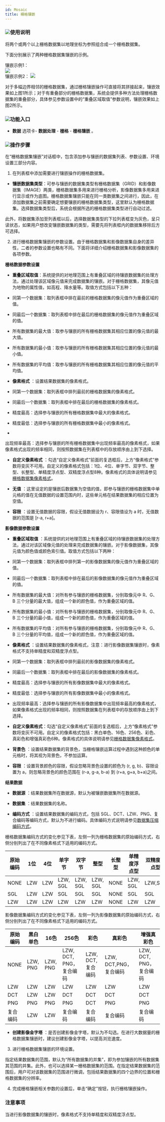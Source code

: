 ```yaml
---
id: Mosaic
title: 栅格镶嵌  
---  
```

### ![](../../img/read.gif)使用说明



将两个或两个以上栅格数据集以地理坐标为参照组合成一个栅格数据集。



下面分别展示了两种栅格数据集镶嵌的示例。


镶嵌示例1：    
![](img/Mosaic3_1.png)    
镶嵌示例2：
![](img/Mosaic3_2.png)  


对于多幅边界相邻的栅格数据集，通过栅格镶嵌操作可直接将其拼接起来，镶嵌效果如上图1所示；对于有重叠部分的栅格数据集，系统会提供多种方法处理栅格数据集的重叠部分，具体参见参数设置中的“重叠区域取值”参数说明，镶嵌效果如上图2所示。

### ![](../../img/read.gif)功能入口

* **数据** 选项卡- **数据处理** - **栅格** - **栅格镶嵌** 。

### ![](../../img/read.gif)操作步骤

在“栅格数据集镶嵌”对话框中，包含添加参与镶嵌的数据集列表、参数设置、环境设置三部分内容。
1. 在列表框中添加需要进行镶嵌操作的栅格数据集。

* **镶嵌数据集类型**：可参与镶嵌的数据集类型有栅格数据集（GRID）和影像数据集（IMAGE）两类，栅格数据集多用来进行栅格分析，影像数据集多用来进行显示或作为底图。栅格数据集镶嵌只能在同一类数据集之间进行，因此，在添加数据集之前需要确定想要镶嵌的栅格数据集类型，这里默认为栅格数据集。选择数据集类型后，系统会根据所选的栅格数据集类型进行自动过滤。

此外，将数据集添加至列表框以后，选择数据集类型的下拉列表框变为灰色，呈只读状态，如果用户想改变镶嵌数据集的类型，需要先将列表框内的数据集移除后方可选择。

2. 进行栅格数据集镶嵌的参数设置。由于栅格数据集和影像数据集自身的差异性，二者的参数设置也略有不同。下面将详细介绍栅格数据集和影像数据集的各项参数。



**栅格数据参数设置**

* **重叠区域取值**：系统提供的对地理范围上有重叠区域的待镶嵌数据集的处理方法，通过处理该区域像元值来完成数据集的镶嵌。对于栅格数据集，其像元值为地物的属性值，如高程、降水量等。取值方式包括以下五种：

* 同第一个数据集：取列表框中排在最前的栅格数据集的像元值作为重叠区域的值。

* 同最后一个数据集：取列表框中排在最后的栅格数据集的像元值作为重叠区域的值。

* 所有数据集的最大值：取参与镶嵌的所有栅格数据集其相应位置的像元值的最大值。

* 所有数据集的最小值：取参与镶嵌的所有栅格数据集其相应位置的像元值的最小值。

* 所有数据集的平均值：取参与镶嵌的所有栅格数据集其相应位置的像元值的平均值。

* **像素格式** ：设置结果数据集的像素格式。

* 同第一个数据集：取列表框中排列最前的栅格数据集的像素格式。

* 同最后一个数据集：取列表框中排在最后的栅格数据集的像素格式。

* 精度最高：选择参与镶嵌的所有栅格数据集中最大的像素格式。

* 精度最低：选择参与镶嵌的所有栅格数据集中最小的像素格式。

*
出现频率最高：选择参与镶嵌的所有栅格数据集中出现频率最高的像素格式，如果像素格式出现的频率相同，则按照数据集在列表框中的存放顺序由上到下选择。

* **自定义像素格式**
：勾选“自定义像素格式”前面的复选框后，上方“像素格式”参数将变灰不可用。自定义的像素格式包括：1位、4位、单字节、双字节、整型、长整型、单精度浮点型、双精度浮点型8种。像素格式的具体说明请参见[栅格数据集像素格式](../../Analyst/VectorRasterConvert/PixelFormat)。

* **无值**
：这里设定的是镶嵌后数据集为空值的值，即参与镶嵌的栅格数据集中单元格的值在无值数据的设置范围内时，这些单元格在结果数据集的相应位置为空值。

* **容限** ：设置无值数据的容限，假设无值数据设为 r、容限值设为 a 时，无值数据的范围是 [r-a, r+a]。



**影像数据参数设置**



* **重叠区域取值**
：系统提供的对地理范围上有重叠区域的待镶嵌数据集的处理方法，通过对该区域像元值的处理来完成数据集的镶嵌。对于影像数据集，其像元值为颜色值或颜色索引值。取值方式包括以下两种：

* 同第一个数据集：取列表框中排列第一的影像数据集的像元值作为重叠区域的值。

* 同最后一个数据集：取列表框中排在最后的影像数据集的像元值作为重叠区域的值。

* 所有数据集的最大值：对所有参与镶嵌的栅格数据集，分别取像元中 R、G、B 三个分量的最大值，组成一个新的颜色值，作为重叠区域的值。

* 所有数据集的最小值：对所有参与镶嵌的栅格数据集，分别取像元中 R、G、B 三个分量的最小值，组成一个新的颜色值，作为重叠区域的值。

* 所有数据集的平均值：对所有参与镶嵌的栅格数据集，分别取像元中 R、G、B 三个分量的平均值，组成一个新的颜色值，作为重叠区域的值。

* **像素格式** ：设置结果数据集的像素格式，注意：进行影像数据集镶嵌时，像素格式不支持单精度和双精度浮点型。

* 同第一个数据集：取列表框中排列最前的影像数据集的像素格式。

* 同最后一个数据集：取列表框中排在最后的影像数据集的像素格式。

* 精度最高：选择参与镶嵌的所有影像数据集中最大的像素格式。

* 精度最低：选择参与镶嵌的所有影像数据集中最小的像素格式。

* 出现频率最高：选择参与镶嵌的所有影像数据集中出现频率最高的像素格式，如果像素格式出现的频率相同，则按照数据集在列表框中的存放顺序由上到下选择。

* **自定义像素格式**：勾选“自定义像素格式”前面的复选框后，上方“像素格式”参数将变灰不可用。自定义的像素格式包括：黑白单色、16色、256色、彩色、真彩色和增强真彩色6种。像素格式的具体说明请参见[栅格数据集像素格式](../../Analyst/VectorRasterConvert/PixelFormat)。

* **背景色** ：设置结果数据集的背景色，当栅格镶嵌运算过程中遇到这种颜色的单元格时，将其视为背景色，不参加运算。

* **容限** ：设置背景颜色的容限，假设忽略背景色设置的颜色为 (r, g, b)、容限设置为 a，则忽略背景色的颜色范围在 (r-a,
g-a, b-a) 到 (r+a, g+a, b+a)之间。



**结果数据**



* **数据源** ：结果数据集所在数据源，默认为被镶嵌数据集所在数据源。

* **数据集** ：结果数据集的名称。

* **编码方式** ：设置结果数据集的编码方式，包括
SGL、DCT、LZW、PNG、复合编码等编码方式，默认为不进行编码。具体编码方式说明请参见[数据集压缩编码方式](../../DataProcessing/DataManagement/EncodeType)。



栅格数据集编码方式的变化参见下表，左侧一列为栅格数据集的原始编码方式，右侧分别列出了在不同像素格式下适用的编码方式。





原始编码 | 1位 | 4位 | 单字节 | 双字节 | 整型 | 长整型 | 单精度浮点型 | 双精度浮点型  
---|--- |--- |--- |--- |--- |--- |---|---
NONE | LZW | LZW | LZW, SGL | LZW, SGL | LZW, SGL | NONE | LZW, SGL | LZW,SGL  
SGL | LZW | LZW | SGL | SGL | SGL | NONE | SGL | SGL  
LZW | LZW | LZW | LZW | LZW | LZW | NONE | LZW | LZW  

影像数据集编码方式的变化参见下表，左侧一列为影像数据集的原始编码方式，右侧分别列出了在不同像素格式下适用的编码方式。



原始编码| 黑白单色 | 16色 | 256色 | 彩色 | 真彩色 | 增强真彩色 
---|--- |--- |--- |--- |--- |---  
NONE | LZW, PNG | LZW, PNG | LZW, DCT, PNG，复合编码 | LZW, DCT, 复合编码 | LZW, DCT,PNG，复合编码 | LZW, DCT, PNG，复合编码  
LZW | LZW | LZW | LZW | LZW | LZW | LZW  
DCT | LZW | LZW | DCT | DCT | DCT | DCT  
PNG | PNG | PNG | PNG | DCT | PNG | PNG  
复合编码 | LZW | LZW | 复合编码 | 复合编码 | 复合编码 | 复合编码    

* **创建影像金字塔** ：是否创建影像金字塔，默认为不勾选。在进行大数据量的栅格数据集镶嵌时，建议创建影像金字塔，以提高浏览速度。

3. 进行栅格数据集镶嵌的环境设置。




指定结果数据集的范围，默认为“所有数据集的并集”，即为参加镶嵌的所有数据集其范围的并集。此外，也可以选择某一栅格数据集的范围。在指定结果数据集的范围后，用户可对该数据集的范围进行微调，包括结果数据集的四个边界的位置和栅格数据集的分辨率。



4. 完成栅格镶嵌相关参数的设置后，单击“确定”按钮，执行栅格镶嵌操作。





### 注意事项



当进行影像数据集的镶嵌时，像素格式不支持单精度和双精度浮点型。



